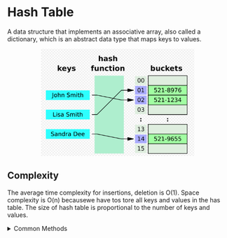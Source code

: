 # Hash Table

A data structure that implements an associative array, also called a dictionary, which is an abstract data type that maps keys to values.

<p align="center">
  <img src="./hash-table.png" width="350" title="Anagram">
</p>


## Complexity

The average time complexity for insertions, deletion is O(1).
Space complexity is O(n) becausewe have tos tore all keys and values in the has table. The size of hash table is proportional to the number of keys and values.



<details>

<summary>Common Methods</summary>

```
set(key, value) -> Add key/value pair

get(key) -> Return the value associated with key

remove(key) -> remove key/value pair

has(key) -> check if that key exits

keys() -> return array of all keys

values() -> return array of all values
```

</details>